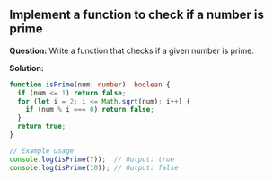 ## Implement a function to check if a number is prime

**Question:** Write a function that checks if a given number is prime.

**Solution:**
```typescript
function isPrime(num: number): boolean {
  if (num <= 1) return false;
  for (let i = 2; i <= Math.sqrt(num); i++) {
    if (num % i === 0) return false;
  }
  return true;
}

// Example usage
console.log(isPrime(7));  // Output: true
console.log(isPrime(10)); // Output: false
